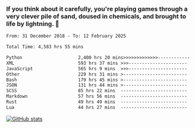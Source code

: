 ### If you think about it carefully, you're playing games through a very clever pile of sand, doused in chemicals, and brought to life by lightning.  👋


<!--START_SECTION:waka-->

```txt
From: 31 December 2018 - To: 12 February 2025

Total Time: 4,583 hrs 55 mins

Python                     2,400 hrs 20 mins>>>>>>>>>>>>>------------   52.37 %
XML                        593 hrs 37 mins >>>----------------------   12.95 %
JavaScript                 565 hrs 9 mins  >>>----------------------   12.33 %
Other                      229 hrs 31 mins >------------------------   05.01 %
Bash                       179 hrs 45 mins >------------------------   03.92 %
JSON                       131 hrs 44 mins >------------------------   02.87 %
SCSS                       85 hrs 22 mins  -------------------------   01.86 %
Markdown                   57 hrs 56 mins  -------------------------   01.26 %
Rust                       49 hrs 49 mins  -------------------------   01.09 %
Lua                        44 hrs 27 mins  -------------------------   00.97 %
```

<!--END_SECTION:waka-->

[![GitHub stats](https://github-readme-stats.vercel.app/api?username=XenophonLXH&show_icons=true&theme=dark)](https://github.com/anuraghazra/github-readme-stats)
